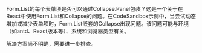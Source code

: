 Form.List的每个表单项是否可以通过Collapse.Panel包装？这是一个关于在React中使用Form.List和Collapse的问题。在CodeSandbox示例中，当尝试动态增加或减少表单项时，Form.List嵌套的Collapse出现问题。该问题可能与环境（如antd、React版本等）、系统和浏览器类型有关。

解决方案尚不明确，需要进一步排查。
